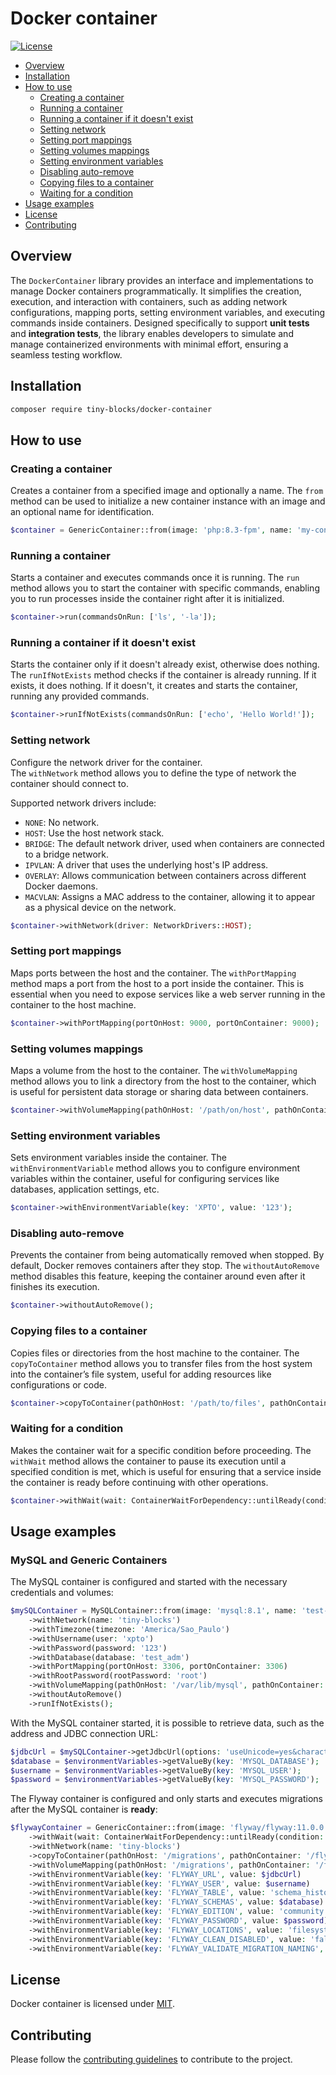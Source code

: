 # Docker container

[![License](https://img.shields.io/badge/license-MIT-green)](LICENSE)

* [Overview](#overview)
* [Installation](#installation)
* [How to use](#how-to-use)
    * [Creating a container](#creating-a-container)
    * [Running a container](#running-a-container)
    * [Running a container if it doesn't exist](#running-a-container-if-it-doesnt-exist)
    * [Setting network](#setting-network)
    * [Setting port mappings](#setting-port-mappings)
    * [Setting volumes mappings](#setting-volumes-mappings)
    * [Setting environment variables](#setting-environment-variables)
    * [Disabling auto-remove](#disabling-auto-remove)
    * [Copying files to a container](#copying-files-to-a-container)
    * [Waiting for a condition](#waiting-for-a-condition)
* [Usage examples](#usage-examples)
* [License](#license)
* [Contributing](#contributing)

<div id='overview'></div> 

## Overview

The `DockerContainer` library provides an interface and implementations to manage Docker containers programmatically.
It simplifies the creation, execution, and interaction with containers, such as adding network configurations, mapping
ports, setting environment variables, and executing commands inside containers.
Designed specifically to support **unit tests** and **integration tests**, the library enables developers to simulate
and manage containerized environments with minimal effort, ensuring a seamless testing workflow.

<div id='installation'></div>

## Installation

```bash
composer require tiny-blocks/docker-container
```

<div id='how-to-use'></div>

## How to use

### Creating a container

Creates a container from a specified image and optionally a name.
The `from` method can be used to initialize a new container instance with an image and an optional name for
identification.

```php
$container = GenericContainer::from(image: 'php:8.3-fpm', name: 'my-container');
```

### Running a container

Starts a container and executes commands once it is running.
The `run` method allows you to start the container with specific commands, enabling you to run processes inside the
container right after it is initialized.

```php
$container->run(commandsOnRun: ['ls', '-la']);
```

### Running a container if it doesn't exist

Starts the container only if it doesn't already exist, otherwise does nothing.
The `runIfNotExists` method checks if the container is already running.
If it exists, it does nothing.
If it doesn't, it creates and starts the container, running any provided commands.

```php
$container->runIfNotExists(commandsOnRun: ['echo', 'Hello World!']);
```

### Setting network

Configure the network driver for the container.  
The `withNetwork` method allows you to define the type of network the container should connect to.

Supported network drivers include:

- `NONE`: No network.
- `HOST`: Use the host network stack.
- `BRIDGE`: The default network driver, used when containers are connected to a bridge network.
- `IPVLAN`: A driver that uses the underlying host's IP address.
- `OVERLAY`: Allows communication between containers across different Docker daemons.
- `MACVLAN`: Assigns a MAC address to the container, allowing it to appear as a physical device on the network.

```php
$container->withNetwork(driver: NetworkDrivers::HOST);
```

### Setting port mappings

Maps ports between the host and the container.
The `withPortMapping` method maps a port from the host to a port inside the container.
This is essential when you need to expose services like a web server running in the container to the host
machine.

```php
$container->withPortMapping(portOnHost: 9000, portOnContainer: 9000);
```

### Setting volumes mappings

Maps a volume from the host to the container.
The `withVolumeMapping` method allows you to link a directory from the host to the container, which is useful for
persistent data storage or sharing data between containers.

```php
$container->withVolumeMapping(pathOnHost: '/path/on/host', pathOnContainer: '/path/in/container');
```

### Setting environment variables

Sets environment variables inside the container.
The `withEnvironmentVariable` method allows you to configure environment variables within the container, useful for
configuring services like databases, application settings, etc.

```php
$container->withEnvironmentVariable(key: 'XPTO', value: '123');
```

### Disabling auto-remove

Prevents the container from being automatically removed when stopped.
By default, Docker removes containers after they stop.
The `withoutAutoRemove` method disables this feature, keeping the container around even after it finishes its
execution.

```php
$container->withoutAutoRemove();
```

### Copying files to a container

Copies files or directories from the host machine to the container.
The `copyToContainer` method allows you to transfer files from the host system into the container’s file system, useful
for adding resources like configurations or code.

```php
$container->copyToContainer(pathOnHost: '/path/to/files', pathOnContainer: '/path/in/container');
```

### Waiting for a condition

Makes the container wait for a specific condition before proceeding.
The `withWait` method allows the container to pause its execution until a specified condition is met, which is useful
for ensuring that a service inside the container is ready before continuing with other operations.

```php
$container->withWait(wait: ContainerWaitForDependency::untilReady(condition: MySQLReady::from(container: $container)));
```

<div id='usage-examples'></div>

## Usage examples

### MySQL and Generic Containers

The MySQL container is configured and started with the necessary credentials and volumes:

```php
$mySQLContainer = MySQLContainer::from(image: 'mysql:8.1', name: 'test-database')
    ->withNetwork(name: 'tiny-blocks')
    ->withTimezone(timezone: 'America/Sao_Paulo')
    ->withUsername(user: 'xpto')
    ->withPassword(password: '123')
    ->withDatabase(database: 'test_adm')
    ->withPortMapping(portOnHost: 3306, portOnContainer: 3306)
    ->withRootPassword(rootPassword: 'root')
    ->withVolumeMapping(pathOnHost: '/var/lib/mysql', pathOnContainer: '/var/lib/mysql')
    ->withoutAutoRemove()
    ->runIfNotExists();
```

With the MySQL container started, it is possible to retrieve data, such as the address and JDBC connection URL:

```php
$jdbcUrl = $mySQLContainer->getJdbcUrl(options: 'useUnicode=yes&characterEncoding=UTF-8&allowPublicKeyRetrieval=true&useSSL=false');
$database = $environmentVariables->getValueBy(key: 'MYSQL_DATABASE');
$username = $environmentVariables->getValueBy(key: 'MYSQL_USER');
$password = $environmentVariables->getValueBy(key: 'MYSQL_PASSWORD');
```

The Flyway container is configured and only starts and executes migrations after the MySQL container is **ready**:

```php
$flywayContainer = GenericContainer::from(image: 'flyway/flyway:11.0.0')
    ->withWait(wait: ContainerWaitForDependency::untilReady(condition: MySQLReady::from(container: $mySQLContainer)))
    ->withNetwork(name: 'tiny-blocks')
    ->copyToContainer(pathOnHost: '/migrations', pathOnContainer: '/flyway/sql')
    ->withVolumeMapping(pathOnHost: '/migrations', pathOnContainer: '/flyway/sql')
    ->withEnvironmentVariable(key: 'FLYWAY_URL', value: $jdbcUrl)
    ->withEnvironmentVariable(key: 'FLYWAY_USER', value: $username)
    ->withEnvironmentVariable(key: 'FLYWAY_TABLE', value: 'schema_history')
    ->withEnvironmentVariable(key: 'FLYWAY_SCHEMAS', value: $database)
    ->withEnvironmentVariable(key: 'FLYWAY_EDITION', value: 'community')
    ->withEnvironmentVariable(key: 'FLYWAY_PASSWORD', value: $password)
    ->withEnvironmentVariable(key: 'FLYWAY_LOCATIONS', value: 'filesystem:/flyway/sql')
    ->withEnvironmentVariable(key: 'FLYWAY_CLEAN_DISABLED', value: 'false')
    ->withEnvironmentVariable(key: 'FLYWAY_VALIDATE_MIGRATION_NAMING', value: 'true');
```

<div id='license'></div>

## License

Docker container is licensed under [MIT](LICENSE).

<div id='contributing'></div>

## Contributing

Please follow the [contributing guidelines](https://github.com/tiny-blocks/tiny-blocks/blob/main/CONTRIBUTING.md) to
contribute to the project.
